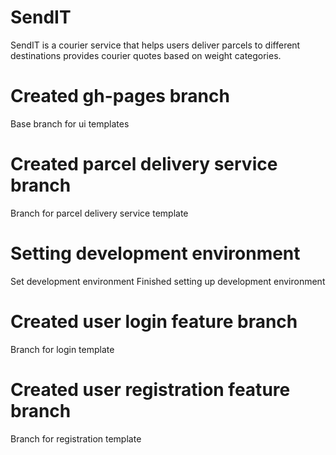 # SendIT
SendIT is a courier service that helps users deliver parcels to different destinations provides courier quotes based on weight categories.
# Created gh-pages branch
Base branch for ui templates
# Created parcel delivery service branch
Branch for parcel delivery service template
# Setting development environment
Set development environment
Finished setting up development environment
# Created user login feature branch
Branch for login template
# Created user registration feature branch
Branch for registration template




